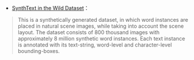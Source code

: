 - [SynthText in the Wild Dataset](http://www.robots.ox.ac.uk/~vgg/data/scenetext/)：
>This is a synthetically generated dataset, in which word instances are placed in natural scene images, while taking into account the scene layout.
The dataset consists of 800 thousand images with approximately 8 million synthetic word instances. Each text instance is annotated with its text-string, word-level and character-level bounding-boxes.
